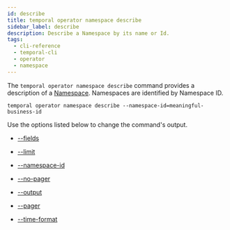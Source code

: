 ```yaml
---
id: describe
title: temporal operator namespace describe
sidebar_label: describe
description: Describe a Namespace by its name or Id.
tags:
  - cli-reference
  - temporal-cli
  - operator
  - namespace
---
```


The `temporal operator namespace describe` command provides a description of a [Namespace](/concepts/what-is-a-namespace).
Namespaces are identified by Namespace ID.

`temporal operator namespace describe --namespace-id=meaningful-business-id`

Use the options listed below to change the command's output.

- [--fields](/cli/cmd-options/fields)

- [--limit](/cli/cmd-options/limit)

- [--namespace-id](/cli/cmd-options/namespace-id)

- [--no-pager](/cli/cmd-options/no-pager)

- [--output](/cli/cmd-options/output)

- [--pager](/cli/cmd-options/pager)

- [--time-format](/cli/cmd-options/time-format)
